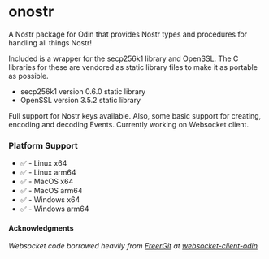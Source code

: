 # onostr

A Nostr package for Odin that provides Nostr types and procedures for handling all things Nostr!

Included is a wrapper for the secp256k1 library and OpenSSL. The C libraries for these are vendored as static library files to make it as portable as possible.

* secp256k1 version 0.6.0 static library
* OpenSSL version 3.5.2 static library

Full support for Nostr keys available. Also, some basic support for creating, encoding and decoding Events. Currently working on Websocket client.

### Platform Support

* ✅ - Linux x64
* ✅ - Linux arm64
* ✅ - MacOS x64
* ✅ - MacOS arm64
* ✅ - Windows x64
* ✅ - Windows arm64


#### Acknowledgments
*Websocket code borrowed heavily from [FreerGit](https://github.com/FreerGit) at [websocket-client-odin](https://github.com/FreerGit/websocket-client-odin)*